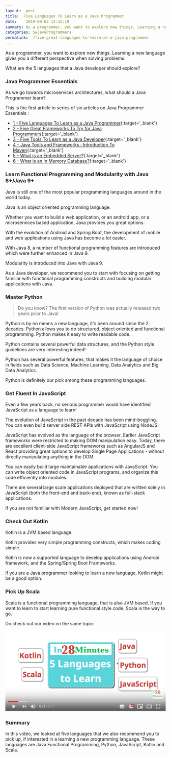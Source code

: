 ```yaml
---
layout:  post
title:  Five Languages To Learn as a Java Programmer
date:    2019-09-02 12:31:19
summary: As a programmer, you want to explore new things. Learning a new language gives you a different perspective when solving problems. What are the 5 languages that a Java developer should explore? 
categories: SwJavaProgrammers
permalink:  /five-great-languages-to-learn-as-a-java-programmer
---
```


As a programmer, you want to explore new things. Learning a new language gives you a different perspective when solving problems. 

What are the 5 languages that a Java developer should explore? 

### Java Programmer Essentials

As we go towards microservices architectures, what should a Java Programmer learn? 

This is the first article in series of six articles on Java Programmer Essentials :
- [1 - Five Languages To Learn as a Java Programmer](/five-great-languages-to-learn-as-a-java-programmer){:target='_blank'}
- [2 - Five Great Frameworks To Try for Java Programmers](/five-frameworks-for-java-programmers){:target='_blank'}
- [3 - Five Tools To Learn as a Java Developer](/five-tools-to-learn-for-java-programmers){:target='_blank'}
- [4 - Java Tools and Frameworks : Introduction To Maven](/java-tools-and-frameworks-introduction-to-maven){:target='_blank'}
- [5 - What is an Embedded Server?](/java-programmer-essentials-what-is-an-embedded-server){:target='_blank'}
- [6 - What is an In Memory Database?](/java-programmer-essentials-what-is-an-in-memory-database){:target='_blank'}


### Learn Functional Programming and Modularity with Java 8+/Java 9+

Java is still one of the most popular programming languages around in the world today. 

Java is an object oriented programming language. 

Whether you want to build a web application, or an android app, or a microservices based application, Java provides you great options.

With the evolution of Android and Spring Boot, the development of mobile and web applications using Java has become a lot easier. 

With Java 8, a number of functional programming features are introduced which were further enhanced in Java 9.

Modularity is introduced into Java with Java 9.

As a Java developer, we recommend you to start with focusing on getting familiar with functional programming constructs and building modular applications with Java.

### Master Python

> Do you know? The first version of Python was actually released two years prior to Java! 

Python is by no means a new language, it's been around since the 2 decades. Python allows you to do structured, object oriented and functional programming. Python makes it easy to write readable code. 

Python contains several powerful data structures, and the Python style guidelines are very interesting indeed! 

Python has several powerful features, that makes it the language of choice in fields such as Data Science, Machine Learning, Data Analytics and Big Data Analytics. 

Python is definitely our pick among these programming languages.

### Get Fluent In JavaScript

Even a few years back, no serious programmer would have identified JavaScript as a language to learn! 

The evolution of JavaScript in the past decade has been mind-boggling. You can even build server side REST APIs with JavaScript using NodeJS.

JavaScript has evolved as the language of the browser. Earlier JavaScript frameworks were restricted to making DOM manipulation easy. Today, there are excellent client-side JavaScript frameworks such as AngularJS and React providing great options to develop Single Page Applications - without directly manipulating anything in the DOM.

You can easily build large maintainable applications with JavaScript.  You can write object oriented code in JavaScript programs, and organize this code efficiently into modules. 

There are several large scale applications deployed that are written solely in JavaScript (both the front-end and back-end), known as full-stack applications.  

If you are not familiar with Modern JavaScript, get started now!

### Check Out Kotlin

Kotlin is a JVM based language. 

Kotlin provides very simple programming constructs, which makes coding simple.

Kotlin is now a supported language to develop applications using Android framework, and the Spring/Spring Boot Frameworks. 

If you are a Java programmer looking to learn a new language, Kotlin might be a good option.

### Pick Up Scala

Scala is a functional programming language, that is also JVM based. If you want to learn to start learning pure functional style code, Scala is the way to go. 

Do check out our video on the same topic:

[![image info](images/Capture-101-01.png)](https://www.youtube.com/watch?v=gSME35wOO1E)

### Summary

In this video, we looked at five languages that we also recommend you to pick up, if interested in a learning a new programming language. These languages are Java Functional Programming, Python, JavaScript, Kotlin and Scala.

